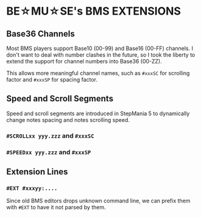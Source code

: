 
BE☆MU☆SE's BMS EXTENSIONS
=========================


Base36 Channels
---------------

Most BMS players support Base10 (00-99) and Base16 (00-FF) channels.
I don't want to deal with number clashes in the future,
so I took the liberty to extend the support for channel numbers into Base36 (00-ZZ).

This allows more meaningful channel names, such as `#xxxSC` for scrolling factor and `#xxxSP` for spacing factor.


Speed and Scroll Segments
-------------------------

Speed and scroll segments are introduced in StepMania 5
to dynamically change notes spacing and notes scrolling speed.


### `#SCROLLxx yyy.zzz` and `#xxxSC`


### `#SPEEDxx yyy.zzz` and `#xxxSP`


Extension Lines
---------------

### `#EXT #xxxyy:....`

Since old BMS editors drops unknown command line, we can prefix them with `#EXT` to have it not parsed by them.

